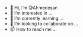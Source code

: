 - 👋 Hi, I’m @Ahmedesan
- 👀 I’m interested in ...
- 🌱 I’m currently learning ...
- 💞️ I’m looking to collaborate on ...
- 📫 How to reach me ...

<!---
Ahmedesan/Ahmedesan is a ✨ special ✨ repository because its `README.md` (this file) appears on your GitHub profile.
You can click the Preview link to take a look at your changes.
--->
